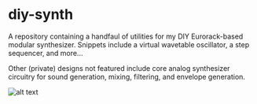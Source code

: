 # diy-synth

A repository containing a handfaul of utilities for my DIY Eurorack-based modular synthesizer. Snippets include a virtual wavetable oscillator, a step sequencer, and more...

Other (private) designs not featured include core analog synthesizer circuitry for sound generation, mixing, filtering, and envelope generation.

![alt text](https://preview.redd.it/7d4ll501oma61.jpg?width=960&crop=smart&auto=webp&s=292a40bb058f4aba0aec4593b7818f2d6c14131d)
